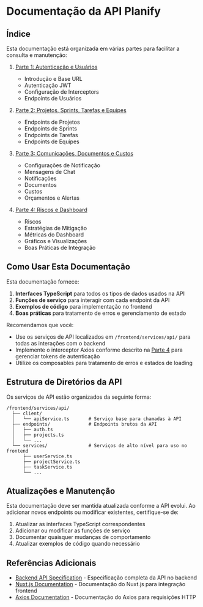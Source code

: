 # Documentação da API Planify

## Índice

Esta documentação está organizada em várias partes para facilitar a consulta e manutenção:

1. [Parte 1: Autenticação e Usuários](./API_DOCUMENTATION.md)
   - Introdução e Base URL
   - Autenticação JWT
   - Configuração de Interceptors
   - Endpoints de Usuários

2. [Parte 2: Projetos, Sprints, Tarefas e Equipes](./API_DOCUMENTATION_PART2.md)
   - Endpoints de Projetos
   - Endpoints de Sprints
   - Endpoints de Tarefas
   - Endpoints de Equipes

3. [Parte 3: Comunicações, Documentos e Custos](./API_DOCUMENTATION_PART3.md)
   - Configurações de Notificação
   - Mensagens de Chat
   - Notificações
   - Documentos
   - Custos
   - Orçamentos e Alertas

4. [Parte 4: Riscos e Dashboard](./API_DOCUMENTATION_PART4.md)
   - Riscos
   - Estratégias de Mitigação
   - Métricas do Dashboard
   - Gráficos e Visualizações
   - Boas Práticas de Integração

## Como Usar Esta Documentação

Esta documentação fornece:

1. **Interfaces TypeScript** para todos os tipos de dados usados na API
2. **Funções de serviço** para interagir com cada endpoint da API
3. **Exemplos de código** para implementação no frontend
4. **Boas práticas** para tratamento de erros e gerenciamento de estado

Recomendamos que você:

- Use os serviços de API localizados em `/frontend/services/api/` para todas as interações com o backend
- Implemente o interceptor Axios conforme descrito na [Parte 4](./API_DOCUMENTATION_PART4.md) para gerenciar tokens de autenticação
- Utilize os composables para tratamento de erros e estados de loading

## Estrutura de Diretórios da API

Os serviços de API estão organizados da seguinte forma:

```
/frontend/services/api/
  ├── client/
  │   └── apiService.ts       # Serviço base para chamadas à API
  ├── endpoints/              # Endpoints brutos da API
  │   ├── auth.ts
  │   ├── projects.ts
  │   └── ...
  └── services/               # Serviços de alto nível para uso no frontend
      ├── userService.ts
      ├── projectService.ts
      ├── taskService.ts
      └── ...
```

## Atualizações e Manutenção

Esta documentação deve ser mantida atualizada conforme a API evolui. Ao adicionar novos endpoints ou modificar existentes, certifique-se de:

1. Atualizar as interfaces TypeScript correspondentes
2. Adicionar ou modificar as funções de serviço
3. Documentar quaisquer mudanças de comportamento
4. Atualizar exemplos de código quando necessário

## Referências Adicionais

- [Backend API Specification](/backend/Planify_API.MD) - Especificação completa da API no backend
- [Nuxt.js Documentation](https://nuxt.com/docs) - Documentação do Nuxt.js para integração frontend
- [Axios Documentation](https://axios-http.com/docs/intro) - Documentação do Axios para requisições HTTP
